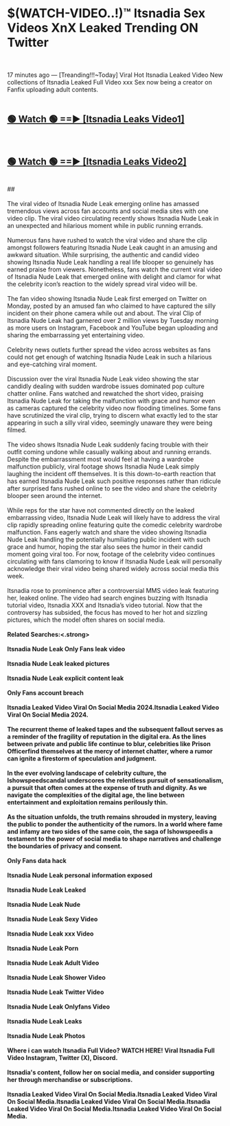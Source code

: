 # $(WATCH-VIDEO..!)™ Itsnadia Sex Videos XnX Leaked Trending ON Twitter<br>
<br>

17 minutes ago — [Treanding!!!~Today] Viral Hot Itsnadia Leaked Video New collections of Itsnadia Leaked Full Video xxx Sex now being a creator on Fanfix uploading adult contents.
<br>
 <br>

##  <a href="https://best2vid.blogspot.com?title=Itsnadia">🟢 Watch 🟢 ==► [Itsnadia Leaks Video1]</a><br>
  <br>

##  <a href="https://best2vid.blogspot.com?title=Itsnadia">🟢 Watch 🟢 ==► [Itsnadia Leaks Video2]</a><br>
  <br>
  ##
  <br>
  <br>
The viral video of Itsnadia Nude Leak emerging online has amassed tremendous views across fan accounts and social media sites with one video clip. The viral video circulating recently shows Itsnadia Nude Leak in an unexpected and hilarious moment while in public running errands.
<br><br>
Numerous fans have rushed to watch the viral video and share the clip amongst followers featuring Itsnadia Nude Leak caught in an amusing and awkward situation. While surprising, the authentic and candid video showing Itsnadia Nude Leak handling a real life blooper so genuinely has earned praise from viewers. Nonetheless, fans watch the current viral video of Itsnadia Nude Leak that emerged online with delight and clamor for what the celebrity icon’s reaction to the widely spread viral video will be.
<br><br>
The fan video showing Itsnadia Nude Leak first emerged on Twitter on Monday, posted by an amused fan who claimed to have captured the silly incident on their phone camera while out and about. The viral Clip of Itsnadia Nude Leak had garnered over 2 million views by Tuesday morning as more users on Instagram, Facebook and YouTube began uploading and sharing the embarrassing yet entertaining video.
<br><br>
Celebrity news outlets further spread the video across websites as fans could not get enough of watching Itsnadia Nude Leak in such a hilarious and eye-catching viral moment.
<br><br>
Discussion over the viral Itsnadia Nude Leak video showing the star candidly dealing with sudden wardrobe issues dominated pop culture chatter online. Fans watched and rewatched the short video, praising Itsnadia Nude Leak for taking the malfunction with grace and humor even as cameras captured the celebrity video now flooding timelines. Some fans have scrutinized the viral clip, trying to discern what exactly led to the star appearing in such a silly viral video, seemingly unaware they were being filmed.
<br><br>
The video shows Itsnadia Nude Leak suddenly facing trouble with their outfit coming undone while casually walking about and running errands. Despite the embarrassment most would feel at having a wardrobe malfunction publicly, viral footage shows Itsnadia Nude Leak simply laughing the incident off themselves. It is this down-to-earth reaction that has earned Itsnadia Nude Leak such positive responses rather than ridicule after surprised fans rushed online to see the video and share the celebrity blooper seen around the internet.
<br><br>
While reps for the star have not commented directly on the leaked embarrassing video, Itsnadia Nude Leak will likely have to address the viral clip rapidly spreading online featuring quite the comedic celebrity wardrobe malfunction. Fans eagerly watch and share the video showing Itsnadia Nude Leak handling the potentially humiliating public incident with such grace and humor, hoping the star also sees the humor in their candid moment going viral too. For now, footage of the celebrity video continues circulating with fans clamoring to know if Itsnadia Nude Leak will personally acknowledge their viral video being shared widely across social media this week.
<br><br>
Itsnadia rose to prominence after a controversial MMS video leak featuring her, leaked online. The video had search engines buzzing with Itsnadia tutorial video, Itsnadia XXX and Itsnadia’s video tutorial. Now that the controversy has subsided, the focus has moved to her hot and sizzling pictures, which the model often shares on social media.
<br><br>
<strong>Related Searches:<.strong>
<br><br>
Itsnadia Nude Leak Only Fans leak video
<br><br>
Itsnadia Nude Leak leaked pictures
<br><br>
Itsnadia Nude Leak explicit content leak
<br><br>
Only Fans account breach
<br><br>
Itsnadia Leaked Video Viral On Social Media 2024.Itsnadia Leaked Video Viral On Social Media 2024.
<br><br>
The recurrent theme of leaked tapes and the subsequent fallout serves as a reminder of the fragility of reputation in the digital era. As the lines between private and public life continue to blur, celebrities like Prison Officerfind themselves at the mercy of internet chatter, where a rumor can ignite a firestorm of speculation and judgment.
<br><br>
In the ever evolving landscape of celebrity culture, the Ishowspeedscandal underscores the relentless pursuit of sensationalism, a pursuit that often comes at the expense of truth and dignity. As we navigate the complexities of the digital age, the line between entertainment and exploitation remains perilously thin.
<br><br>
As the situation unfolds, the truth remains shrouded in mystery, leaving the public to ponder the authenticity of the rumors. In a world where fame and infamy are two sides of the same coin, the saga of Ishowspeedis a testament to the power of social media to shape narratives and challenge the boundaries of privacy and consent.
<br><br>
Only Fans data hack
<br><br>
Itsnadia Nude Leak personal information exposed
<br><br>
Itsnadia Nude Leak Leaked
<br><br>
Itsnadia Nude Leak Nude
<br><br>
Itsnadia Nude Leak Sexy Video
<br><br>
Itsnadia Nude Leak xxx Video
<br><br>
Itsnadia Nude Leak Porn
<br><br>
Itsnadia Nude Leak Adult Video
<br><br>
Itsnadia Nude Leak Shower Video
<br><br>
Itsnadia Nude Leak Twitter Video
<br><br>
Itsnadia Nude Leak Onlyfans Video
<br><br>
Itsnadia Nude Leak Leaks
<br><br>
Itsnadia Nude Leak Photos
<br><br>
Where i can watch Itsnadia Full Video? WATCH HERE! Viral Itsnadia Full Video Instagram, Twitter (X), Discord.
<br><br>
Itsnadia's content, follow her on social media, and consider supporting her through merchandise or subscriptions.
<br><br>
Itsnadia Leaked Video Viral On Social Media.Itsnadia Leaked Video Viral On Social Media.Itsnadia Leaked Video Viral On Social Media.Itsnadia Leaked Video Viral On Social Media.Itsnadia Leaked Video Viral On Social Media.